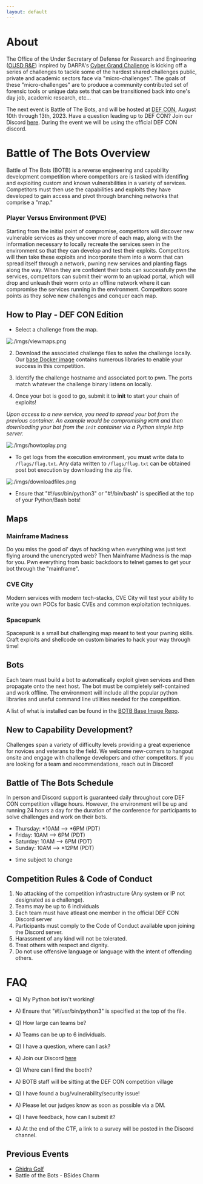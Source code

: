 ```yaml
---
layout: default
---
```


# About
The Office of the Under Secretary of Defense for Research and Engineering ([OUSD R&E](https://www.cto.mil/)) inspired by DARPA's [Cyber Grand Challenge](https://www.darpa.mil/program/cyber-grand-challenge) is kicking off a series of challenges to tackle some of the hardest shared challenges public, private and academic sectors face via  "micro-challenges".
The goals of these "micro-challenges" are to produce a community contributed set of forensic tools or unique data sets that can be transitioned back into one's day job, academic research, etc...

The next event is Battle of The Bots, and will be hosted at [DEF CON]([https://bsidescharm.org](https://defcon.org/)), August 10th through 13th, 2023.
Have a question leading up to DEF CON? Join our Discord [here](https://www.discord.gg/PJEHwFFdzk). During the event we will be using the official DEF CON discord.

# Battle of The Bots Overview
Battle of The Bots (BOTB) is a reverse engineering and capability development competition where competitors are is tasked with identifing and exploiting custom and known vulnerabilities in a variety of services. Competitors must then use the capabilities and exploits they have developed to gain access and pivot through  branching networks that comprise a "map."

### Player Versus Environment (PVE)
Starting from the initial point of compromise, competitors will discover new vulnerable services as they uncover more of each map, along with the information necessary to locally recreate the services seen in the environment so that they can develop and test their exploits.
Competitors will then take these exploits and incorporate them into a worm that can spread itself through a network, pwning new services and planting flags along the way.
When they are confident their bots can successfully pwn the services, competitors can submit their worm to an upload portal, which will drop and unleash their worm onto an offline network where it can compromise the services running in the environment.
Competitors score points as they solve new challenges and conquer each map.

## How to Play - DEF CON Edition
* Select a challenge from the map.

![./imgs/viewmaps.png](./imgs/viewmaps.png)

2. Download the associated challenge files to solve the challenge locally.
Our [base Docker image](https://github.com/battleofthebots/botb-base-image) contains numerous libraries to enable your success in this competition.

3. Identify the challenge hostname and associated port to pwn. The ports match whatever the challenge binary listens on locally.

4. Once your bot is good to go, submit it to **init** to start your chain of exploits!

*Upon access to a new service, you need to spread your bot from the previous container. An example would be compromising `WOPR` and then downloading your bot from the `init` container via a Python simple http server.*


![./imgs/howtoplay.png](./imgs/howtoplay.png)


* To get logs from the execution environment, you **must** write data  to `/flags/flag.txt`.
Any data written to `/flags/flag.txt` can be obtained post bot execution by downloading the zip file.

![./imgs/downloadfiles.png](./imgs/downloadfiles.png)


* Ensure that "#!/usr/bin/python3" or "#!/bin/bash" is specified at the top of your Python/Bash bots!

## Maps

### Mainframe Madness
Do you miss the good ol' days of hacking when everything was just text flying around the unencrypted web? Then Mainframe Madness is the map for you. Pwn everything from basic backdoors to telnet games to get your bot through the "mainframe".

### CVE City
Modern services with modern tech-stacks, CVE City will test your ability to write you own POCs for basic CVEs and common exploitation techniques.

### Spacepunk
Spacepunk is a small but challenging map meant to test your pwning skills. Craft exploits and shellcode on custom binaries to hack your way through time!

## Bots
Each team must build a bot to automatically exploit given services and then propagate onto the next host. The bot must be completely self-contained and work offline. The environment will include all the popular python libraries and useful command line utilities needed for the competition.

A list of what is installed can be found in the [BOTB Base Image Repo](https://github.com/battleofthebots/botb-base-image).

## New to Capability Development?
Challenges span a variety of difficulty levels providing a great experience for novices and veterans to the field. We welcome new-comers to hangout onsite and engage with challenge developers and other competitors. If you are looking for a team and recommendations, reach out in Discord!

## Battle of The Bots Schedule
In person and Discord support is guaranteed daily throughout core DEF CON competition village hours. However, the environment will be up and running 24 hours a day for the duration of the conference for participants to solve challenges and work on their bots.

- Thursday: *10AM --> *6PM (PDT)
- Friday: 10AM --> 6PM (PDT)
- Saturday: 10AM --> 6PM (PDT)
- Sunday: 10AM --> *12PM (PDT)

* time subject to change

## Competition Rules & Code of Conduct
1. No attacking of the competition infrastructure (Any system or IP not designated as a challenge).
2. Teams may be up to 6 individuals
3. Each team must have atleast one member in the official DEF CON Discord server
4. Participants must comply to the Code of Conduct available upon joining the Discord server.
5. Harassment of any kind will not be tolerated.
6. Treat others with respect and dignity.
7. Do not use offensive language or language with the intent of offending others.

# FAQ
* Q) My Python bot isn't working!
* A) Ensure that "#!/usr/bin/python3" is specified at the top of the file.

* Q) How large can teams be?
* A) Teams can be up to 6 individuals.

* Q) I have a question, where can I ask?
* A) Join our Discord [here](https://www.discord.gg/PJEHwFFdzk)

* Q) Where can I find the booth?
* A) BOTB staff will be sitting at the DEF CON competition village

* Q) I have found a bug/vulnerability/security issue!
* A) Please let our judges know as soon as possible via a DM.

* Q) I have feedback, how can I submit it?
* A) At the end of the CTF, a link to  a survey will be posted in the Discord channel.

## Previous Events
* [Ghidra Golf](https://ghidra.golf)
* Battle of the Bots - BSides Charm
